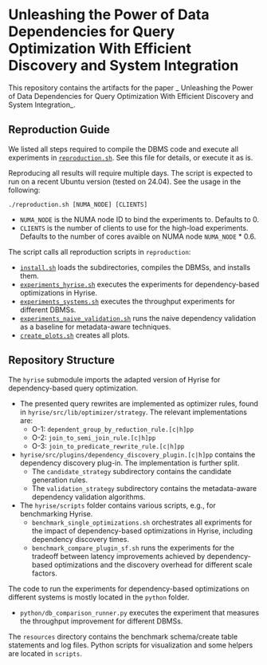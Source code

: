 # Unleashing the Power of Data Dependencies for Query Optimization With Efficient Discovery and System Integration

This repository contains the artifacts for the paper _
Unleashing the Power of Data Dependencies for Query Optimization With Efficient Discovery and System Integration_.

## Reproduction Guide

We listed all steps required to compile the DBMS code and execute all experiments in [`reproduction.sh`](reproduction.sh). See this file for details, or execute it as is.

Reproducing all results will require multiple days. The script is expected to run on a recent Ubuntu version (tested on 24.04). See the usage in the following:
```
./reproduction.sh [NUMA_NODE] [CLIENTS]
```
- `NUMA_NODE` is the NUMA node ID to bind the experiments to. Defaults to 0.
- `CLIENTS` is the number of clients to use for the high-load experiments. Defaults to the number of cores avaible on NUMA node `NUMA_NODE` * 0.6.

The script calls all reproduction scripts in `reproduction`:
- [`install.sh`](reproduction/install.sh) loads the subdirectories, compiles the DBMSs, and installs them.
- [`experiments_hyrise.sh`](reproduction/experiments_hyrise.sh) executes the experiments for dependency-based optimizations in Hyrise.
- [`experiments_systems.sh`](reproduction/experiments_systems.sh) executes the throughput experiments for different DBMSs.
- [`experiments_naive_validation.sh`](reproduction/experiments_naive_validation.sh) runs the naive dependency validation as a baseline for metadata-aware techniques.
- [`create_plots.sh`](reproduction/create_plots.sh) creates all plots.

## Repository Structure

The `hyrise` submodule imports the adapted version of Hyrise for dependency-based query optimization.
- The presented query rewrites are implemented as optimizer rules, found in `hyrise/src/lib/optimizer/strategy`. The relevant implementations are:
  - O-1: `dependent_group_by_reduction_rule.[c|h]pp`
  - O-2: `join_to_semi_join_rule.[c|h]pp`
  - O-3: `join_to_predicate_rewrite_rule.[c|h]pp`
- `hyrise/src/plugins/dependency_discovery_plugin.[c|h]pp` contains the dependency discovery plug-in. The implementation is further split.
  - The `candidate_strategy` subdirectory contains the candidate generation rules.
  - The `validation_strategy` subdirectory contains the metadata-aware dependency validation algorithms.
- The `hyrise/scripts` folder contains various scripts, e.g., for benchmarking Hyrise.
  - `benchmark_single_optimizations.sh` orchestrates all expriments for the impact of dependency-based optimizations in Hyrise, including dependency discovery times.
  - `benchmark_compare_plugin_sf.sh` runs the experiments for the tradeoff between latency improvements achieved by dependency-based optimizations and the discovery overhead for different scale factors.

The code to run the experiments for dependency-based optimizations on different systems is mostly located in the `python` folder.

- `python/db_comparison_runner.py` executes the experiment that measures the throughput improvement for different DBMSs.


The `resources` directory contains the benchmark schema/create table statements and log files.
Python scripts for visualization and some helpers are located in `scripts`.

